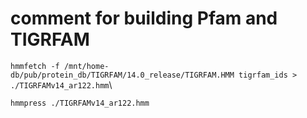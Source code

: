 # comment for building Pfam and TIGRFAM

`hmmfetch -f /mnt/home-db/pub/protein_db/TIGRFAM/14.0_release/TIGRFAM.HMM tigrfam_ids > ./TIGRFAMv14_ar122.hmm`\

`hmmpress ./TIGRFAMv14_ar122.hmm`